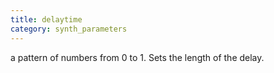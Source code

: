 ```yaml
---
title: delaytime
category: synth_parameters
---
```

a pattern of numbers from 0 to 1. Sets the length of the delay.
